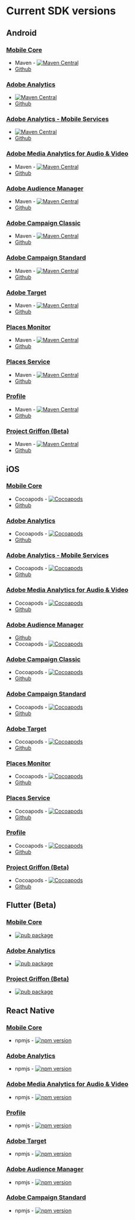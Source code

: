 # Current SDK versions


## Android
### [Mobile Core](https://aep-sdks.gitbook.io/docs/using-mobile-extensions/mobile-core)
* Maven - [![Maven Central](https://img.shields.io/maven-central/v/com.adobe.marketing.mobile/core.svg?logo=android&logoColor=white&label=core&style=flat-square)](https://mvnrepository.com/artifact/com.adobe.marketing.mobile/core)
* [Github](https://github.com/Adobe-Marketing-Cloud/acp-sdks/tree/master/android)

### [Adobe Analytics](https://aep-sdks.gitbook.io/docs/using-mobile-extensions/adobe-analytics)
* [![Maven Central](https://img.shields.io/maven-central/v/com.adobe.marketing.mobile/analytics.svg?logo=android&logoColor=white&label=analytics&style=flat-square)](https://mvnrepository.com/artifact/com.adobe.marketing.mobile/analytics)
* [Github](https://github.com/Adobe-Marketing-Cloud/acp-sdks/tree/master/android)

### [Adobe Analytics - Mobile Services](https://aep-sdks.gitbook.io/docs/using-mobile-extensions/adobe-analytics-mobile-services)
* [![Maven Central](https://img.shields.io/maven-central/v/com.adobe.marketing.mobile/mobileservices.svg?logo=android&logoColor=white&label=mobileservices&style=flat-square)](https://mvnrepository.com/artifact/com.adobe.marketing.mobile/mobileservices)
* [Github](https://github.com/Adobe-Marketing-Cloud/acp-sdks/tree/master/android)

### [Adobe Media Analytics for Audio & Video](https://aep-sdks.gitbook.io/docs/using-mobile-extensions/adobe-media-analytics)
* Maven - [![Maven Central](https://img.shields.io/maven-central/v/com.adobe.marketing.mobile/media.svg?logo=android&logoColor=white&label=media&style=flat-square)](https://mvnrepository.com/artifact/com.adobe.marketing.mobile/media)
* [Github](https://github.com/Adobe-Marketing-Cloud/acp-sdks/tree/master/android)

### [Adobe Audience Manager](https://aep-sdks.gitbook.io/docs/using-mobile-extensions/adobe-audience-manager)
* Maven - [![Maven Central](https://img.shields.io/maven-central/v/com.adobe.marketing.mobile/audience.svg?logo=android&logoColor=white&label=audience&style=flat-square)](https://mvnrepository.com/artifact/com.adobe.marketing.mobile/audience)
* [Github](https://github.com/Adobe-Marketing-Cloud/acp-sdks/tree/master/android)

### [Adobe Campaign Classic](https://aep-sdks.gitbook.io/docs/using-mobile-extensions/adobe-campaignclassic)
* Maven - [![Maven Central](https://img.shields.io/maven-central/v/com.adobe.marketing.mobile/campaignclassic.svg?logo=android&logoColor=white&label=campaignclassic&style=flat-square)](https://mvnrepository.com/artifact/com.adobe.marketing.mobile/campaignclassic)
* [Github](https://github.com/Adobe-Marketing-Cloud/acp-sdks/tree/master/android)

### [Adobe Campaign Standard](https://aep-sdks.gitbook.io/docs/using-mobile-extensions/adobe-campaign-standard) 
* Maven - [![Maven Central](https://img.shields.io/maven-central/v/com.adobe.marketing.mobile/campaign.svg?logo=android&logoColor=white&label=campaign&style=flat-square)](https://mvnrepository.com/artifact/com.adobe.marketing.mobile/campaign)
* [Github](https://github.com/Adobe-Marketing-Cloud/acp-sdks/tree/master/android)

### [Adobe Target](https://aep-sdks.gitbook.io/docs/using-mobile-extensions/adobe-target)
* Maven - [![Maven Central](https://img.shields.io/maven-central/v/com.adobe.marketing.mobile/target.svg?logo=android&logoColor=white&label=target&style=flat-square)](https://mvnrepository.com/artifact/com.adobe.marketing.mobile/target)
* [Github](https://github.com/Adobe-Marketing-Cloud/acp-sdks/tree/master/android)

### [Places Monitor](https://docs.adobe.com/content/help/en/places/using/places-ext-aep-sdks/places-monitor-extension/places-monitor-extension.html)
* Maven - [![Maven Central](https://img.shields.io/maven-central/v/com.adobe.marketing.mobile/places-monitor.svg?logo=android&logoColor=white&label=placesmonitor&style=flat-square)](https://mvnrepository.com/artifact/com.adobe.marketing.mobile/places-monitor)
* [Github](https://github.com/adobe/places-monitor-android)

### [Places Service](https://docs.adobe.com/content/help/en/places/using/home.html)
* Maven - [![Maven Central](https://img.shields.io/maven-central/v/com.adobe.marketing.mobile/places.svg?logo=android&logoColor=white&label=places&style=flat-square)](https://mvnrepository.com/artifact/com.adobe.marketing.mobile/places)
* [Github](https://github.com/Adobe-Marketing-Cloud/acp-sdks/blob/master/android/places-1.0.0.aar)

### [Profile](https://aep-sdks.gitbook.io/docs/using-mobile-extensions/profile)
* Maven - [![Maven Central](https://img.shields.io/maven-central/v/com.adobe.marketing.mobile/userprofile.svg?logo=android&logoColor=white&label=userprofile&style=flat-square)](https://mvnrepository.com/artifact/com.adobe.marketing.mobile/userprofile)
* [Github](https://github.com/Adobe-Marketing-Cloud/acp-sdks/tree/master/android)

### [Project Griffon \(Beta\)](https://aep-sdks.gitbook.io/docs/beta/project-griffon) 
* Maven - [![Maven Central](https://img.shields.io/maven-central/v/com.adobe.marketing.mobile/griffon.svg?logo=android&logoColor=white)](https://mvnrepository.com/artifact/com.adobe.marketing.mobile/griffon)
* [Github](https://github.com/Adobe-Marketing-Cloud/acp-sdks/tree/master/android)


## iOS
### [Mobile Core](https://aep-sdks.gitbook.io/docs/using-mobile-extensions/mobile-core)
* Cocoapods - [![Cocoapods](https://img.shields.io/cocoapods/v/ACPCore.svg?color=orange&label=ACPCore&logo=apple&logoColor=white&style=flat-square)](https://cocoapods.org/pods/ACPCore)
* [Github](https://github.com/Adobe-Marketing-Cloud/acp-sdks/tree/master/iOS/ACPCore)

### [Adobe Analytics](https://aep-sdks.gitbook.io/docs/using-mobile-extensions/adobe-analytics)
* Cocoapods - [![Cocoapods](https://img.shields.io/cocoapods/v/ACPAnalytics.svg?color=orange&label=ACPAnalytics&logo=apple&logoColor=white&style=flat-square)](https://cocoapods.org/pods/ACPAnalytics)
* [Github](https://github.com/Adobe-Marketing-Cloud/acp-sdks/tree/master/iOS/ACPAnalytics)

### [Adobe Analytics - Mobile Services](https://aep-sdks.gitbook.io/docs/using-mobile-extensions/adobe-analytics-mobile-services)
* Cocoapods - [![Cocoapods](https://img.shields.io/cocoapods/v/ACPMobileServices.svg?color=Orange&label=ACPMobileServices&logo=apple&logoColor=white&style=flat-square)](https://cocoapods.org/pods/ACPMobileServices) 
* [Github](https://github.com/Adobe-Marketing-Cloud/acp-sdks/releases/tag/v1.0.0-ACPMobileServices)

### [Adobe Media Analytics for Audio & Video](https://aep-sdks.gitbook.io/docs/using-mobile-extensions/adobe-media-analytics)
* Cocoapods - [![Cocoapods](https://img.shields.io/cocoapods/v/ACPMedia.svg?color=orange&label=ACPMedia&logo=apple&logoColor=white&style=flat-square)](https://cocoapods.org/pods/ACPMedia)
* [Github](https://github.com/Adobe-Marketing-Cloud/acp-sdks/tree/master/iOS/ACPMedia)

### [Adobe Audience Manager](https://aep-sdks.gitbook.io/docs/using-mobile-extensions/adobe-audience-manager)
* [Github](https://github.com/Adobe-Marketing-Cloud/acp-sdks/tree/master/iOS/ACPAudience)
* Cocoapods - [![Cocoapods](https://img.shields.io/cocoapods/v/ACPAudience.svg?color=orange&label=ACPAudience&logo=apple&logoColor=white&style=flat-square)](https://cocoapods.org/pods/ACPAudience)

### [Adobe Campaign Classic](https://aep-sdks.gitbook.io/docs/using-mobile-extensions/adobe-campaignclassic)
* Cocoapods - [![Cocoapods](https://img.shields.io/cocoapods/v/ACPCampaignClassic.svg?color=orange&label=ACPCampaignClassic&logo=apple&logoColor=white&style=flat-square)](https://cocoapods.org/pods/ACPCampaignClassic)
* [Github](https://github.com/Adobe-Marketing-Cloud/acp-sdks/tree/master/iOS/ACPCampaignClassic)

### [Adobe Campaign Standard](https://aep-sdks.gitbook.io/docs/using-mobile-extensions/adobe-campaign-standard) 
* Cocoapods - [![Cocoapods](https://img.shields.io/cocoapods/v/ACPCampaign.svg?color=orange&label=ACPCampaign&logo=apple&logoColor=white&style=flat-square)](https://cocoapods.org/pods/ACPCampaign)
* [Github](https://github.com/Adobe-Marketing-Cloud/acp-sdks/tree/master/iOS/ACPCampaign)

### [Adobe Target](https://aep-sdks.gitbook.io/docs/using-mobile-extensions/adobe-target)
* Cocoapods - [![Cocoapods](https://img.shields.io/cocoapods/v/ACPTarget.svg?color=orange&label=ACPTarget&logo=apple&logoColor=white&style=flat-square)](https://cocoapods.org/pods/ACPTarget)
* [Github](https://github.com/Adobe-Marketing-Cloud/acp-sdks/tree/master/iOS/ACPTarget)

### [Places Monitor](https://docs.adobe.com/content/help/en/places/using/places-ext-aep-sdks/places-monitor-extension/places-monitor-extension.html)
* Cocoapods - [![Cocoapods](https://img.shields.io/cocoapods/v/ACPPlacesMonitor.svg?color=orange&label=ACPPlacesMonitor&logo=apple&logoColor=white&style=flat-square)](https://cocoapods.org/pods/ACPPlacesMonitor)
* [Github](https://github.com/adobe/places-monitor-ios)

### [Places Service](https://docs.adobe.com/content/help/en/places/using/home.html)
* Cocoapods - [![Cocoapods](https://img.shields.io/cocoapods/v/ACPPlaces.svg?color=orange&label=ACPPlaces&logo=apple&logoColor=white&style=flat-square)](https://cocoapods.org/pods/ACPPlaces)
* [Github](https://github.com/Adobe-Marketing-Cloud/acp-sdks/tree/master/iOS/ACPPlaces)

### [Profile](https://aep-sdks.gitbook.io/docs/using-mobile-extensions/profile)
* Cocoapods - [![Cocoapods](https://img.shields.io/cocoapods/v/ACPUserProfile.svg?color=orange&label=ACPUserProfile&logo=apple&logoColor=white&style=flat-square)](https://cocoapods.org/pods/ACPUserProfile)
* [Github](https://github.com/Adobe-Marketing-Cloud/acp-sdks/tree/master/iOS/ACPUserProfile)

### [Project Griffon \(Beta\)](https://aep-sdks.gitbook.io/docs/beta/project-griffon) 
* Cocoapods - [![Cocoapods](https://img.shields.io/cocoapods/v/ACPGriffon.svg?color=orange&label=ACPGriffon&logo=apple&logoColor=white&style=flat-square)](https://cocoapods.org/pods/ACPGriffon)
* [Github](https://github.com/Adobe-Marketing-Cloud/acp-sdks/releases/tag/v0.0.11-ACPGriffonBeta)



## Flutter (Beta)
### [Mobile Core](https://aep-sdks.gitbook.io/docs/using-mobile-extensions/mobile-core)
* [![pub package](https://img.shields.io/pub/v/flutter_acpcore.svg)](https://pub.dartlang.org/packages/flutter_acpcore)

### [Adobe Analytics](https://aep-sdks.gitbook.io/docs/using-mobile-extensions/adobe-analytics)
* [![pub package](https://img.shields.io/pub/v/flutter_acpanalytics.svg)](https://pub.dartlang.org/packages/flutter_acpanalytics)

### [Project Griffon \(Beta\)](https://aep-sdks.gitbook.io/docs/beta/project-griffon) 
* [![pub package](https://img.shields.io/pub/v/flutter_griffon.svg)](https://pub.dartlang.org/packages/flutter_griffon)

## React Native
### [Mobile Core](https://aep-sdks.gitbook.io/docs/using-mobile-extensions/mobile-core)
* npmjs - [![npm version](https://img.shields.io/npm/v/@adobe/react-native-acpcore.svg?color=green&label=%40adobe%2Freact-native-acpcore&logo=npm&style=flat-square)](https://badge.fury.io/js/%40adobe%2Freact-native-acpcore)

### [Adobe Analytics](https://aep-sdks.gitbook.io/docs/using-mobile-extensions/adobe-analytics)
* npmjs - [![npm version](https://img.shields.io/npm/v/@adobe/react-native-acpanalytics.svg?color=green&label=%40adobe%2Freact-native-acpanalytics&logo=npm&style=flat-square)](https://badge.fury.io/js/%40adobe%2Freact-native-acpanalytics)

### [Adobe Media Analytics for Audio & Video](https://aep-sdks.gitbook.io/docs/using-mobile-extensions/adobe-media-analytics)
* npmjs - [![npm version](https://img.shields.io/npm/v/@adobe/react-native-acpmedia.svg?color=green&label=%40adobe%2Freact-native-acpmedia&logo=npm&style=flat-square)](https://www.npmjs.com/package/@adobe/react-native-acpmedia)

### [Profile](https://aep-sdks.gitbook.io/docs/using-mobile-extensions/profile)
* npmjs - [![npm version](https://img.shields.io/npm/v/@adobe/react-native-acpuserprofile.svg?color=green&label=%40adobe%2Freact-native-acpuserprofile&logo=npm&style=flat-square)](https://badge.fury.io/js/%40adobe%2Freact-native-acpuserprofile)

### [Adobe Target](https://aep-sdks.gitbook.io/docs/using-mobile-extensions/adobe-target)
* npmjs - [![npm version](https://img.shields.io/npm/v/@adobe/react-native-acptarget.svg?color=green&label=%40adobe%2Freact-native-acptarget&logo=npm&style=flat-square)](https://badge.fury.io/js/%40adobe%2Freact-native-acptarget)

### [Adobe Audience Manager](https://aep-sdks.gitbook.io/docs/using-mobile-extensions/adobe-audience-manager)
* npmjs - [![npm version](https://img.shields.io/npm/v/@adobe/react-native-acpaudience.svg?color=green&label=%40adobe%2Freact-native-acpaudience&logo=npm&style=flat-square)](https://badge.fury.io/js/%40adobe%2Freact-native-acpaudience)

### [Adobe Campaign Standard](https://aep-sdks.gitbook.io/docs/using-mobile-extensions/adobe-campaign-standard) 
* npmjs - [![npm version](https://img.shields.io/npm/v/@adobe/react-native-acpcampaign.svg?color=green&label=%40adobe%2Freact-native-acpcampaign&logo=npm&style=flat-square)](https://badge.fury.io/js/%40adobe%2Freact-native-acpcampaign)
